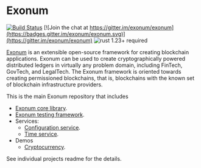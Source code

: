 # Exonum

[![Build Status](https://travis-ci.org/exonum/exonum.svg?branch=master)](https://travis-ci.org/exonum/exonum)
[![Join the chat at https://gitter.im/exonum/exonum](https://badges.gitter.im/exonum/exonum.svg)](https://gitter.im/exonum/exonum)
![rust 1.23+ required](https://img.shields.io/badge/rust-1.23+-blue.svg)
<!--sync ^ with .travis.yml-->

[Exonum](https://exonum.com/) is an extensible open-source framework for
creating blockchain applications. Exonum can be used to create cryptographically
powered distributed ledgers in virtually any problem domain, including FinTech,
GovTech, and LegalTech. The Exonum framework is oriented towards creating
permissioned blockchains, that is, blockchains with the known set of blockchain
infrastructure providers.

This is the main Exonum repository that includes

* [Exonum core library](exonum/README.md).
* [Exonum testing framework](testkit/README.md).
* Services:
  * [Configuration service](services/configuration/README.md).
  * [Time service](services/time/README.md).
* Demos
  * [Cryptocurrency](demos/cryptocurrency/README.md).

See individual projects readme for the details.
